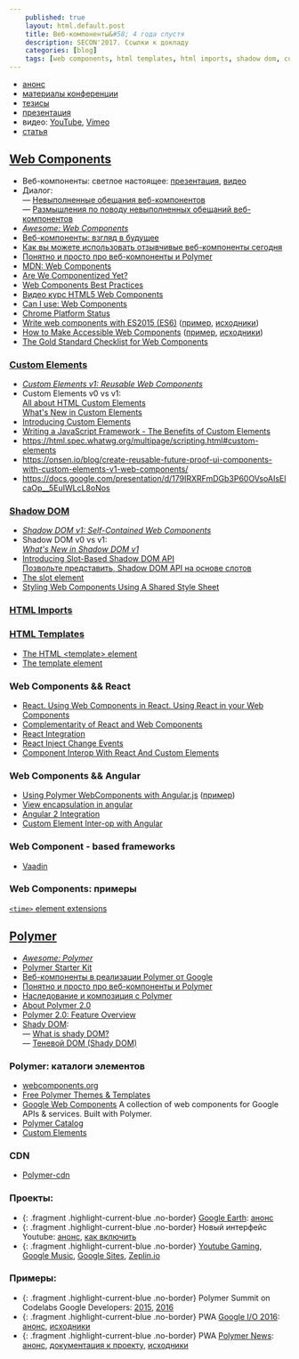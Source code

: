```yaml
---
    published: true
    layout: html.default.post
    title: Веб-компоненты&#58; 4 года спустя
    description: SECON'2017. Ссылки к докладу
    categories: [blog]
    tags: [web components, html templates, html imports, shadow dom, custom elements, polymer]
---
```


*   [анонс](https://2017.secon.ru/reports/veb-komponenty-4-goda-spustya)  
*   [материалы конференции](http://0x1.tv/20170422AG)
*   [тезисы](/2017/02/secon.webcomponents.theses/)  
*   [презентация](/2017/02/secon.webcomponents.presentation/)  
*   видео: [YouTube](https://www.youtube.com/watch?v=gYqFAMdF7JU&list=PLxwUX4aaSLiLVKkyxX62szB6HJo_443Em), [Vimeo](https://vimeo.com/216330684)
*   [статья](/2017/02/secon.webcomponents/)

## [Web Components](http://w3c.github.io/webcomponents/explainer/)
*   Веб-компоненты: светлое настоящее: [презентация](https://wsd.events/2017/01/28/pres/web-components.pdf), [видео](https://www.youtube.com/watch?v=KjPsp_PVPuU)
*   Диалог:  
    — [Невыполненные обещания веб-компонентов](https://medium.com/web-standards/broken-promise-of-web-components-6b8641b390cb)  
    — [Размышления по поводу невыполненных обещаний веб-компонентов](https://medium.com/web-standards/regarding-broken-promise-of-web-components-385d63de4959)
*   *[Awesome: Web Components](https://github.com/mateusortiz/webcomponents-the-right-way)*
*   [Веб-компоненты: взгляд в будущее](https://learn.javascript.ru/webcomponents)
*   [Как вы можете использовать отзывчивые веб-компоненты сегодня](https://habrahabr.ru/post/280636/)
*   [Понятно и просто про веб-компоненты и Polymer](https://habrahabr.ru/company/dataart/blog/270109/)
*   [MDN: Web Components](https://developer.mozilla.org/en-US/docs/Web/Web_Components)
*   [Are We Componentized Yet?](http://jonrimmer.github.io/are-we-componentized-yet/)
*   [Web Components Best Practices](https://www.webcomponents.org/community/articles/web-components-best-practices)
*   [Видео курс HTML5 Web Components](https://itvdn.com/ru/video/html5-webcomponents)
*   [Can I use: Web Components](http://caniuse.com/#search=components)
*   [Chrome Platform Status](https://www.chromestatus.com/features#category%3A%20Web%20Components)
*   [Write web components with ES2015 (ES6)](https://blog.revillweb.com/write-web-components-with-es2015-es6-75585e1f2584)
    ([пример](http://revillweb.github.io/es2015-web-component-tutorial/),
     [исходники](https://github.com/RevillWeb/es2015-web-component-tutorial))
*   [How to Make Accessible Web Components](https://www.sitepoint.com/accessible-web-components/)
    ([пример](http://codepen.io/SitePoint/pen/grqjLr),
     [исходники](https://github.com/sitepoint-editors/multiselect-web-component/blob/master/src/multiselect.html))
*   [The Gold Standard Checklist for Web Components](https://github.com/webcomponents/gold-standard/wiki)


### [Custom Elements](http://w3c.github.io/webcomponents/spec/custom/)
*   *[Custom Elements v1: Reusable Web Components](https://developers.google.com/web/fundamentals/getting-started/primers/customelements)*
*   Custom Elements v0 vs v1:  
    [All about HTML Custom Elements](https://github.com/shawnbot/custom-elements)  
    [What's New in Custom Elements](https://docs.google.com/presentation/d/179IRXRFmDGb3P60OVsoAIsElcaOp__5EuIWLcL8oNos)
*   [Introducing Custom Elements](https://webkit.org/blog/7027/introducing-custom-elements/)
*   [Writing a JavaScript Framework - The Benefits of Custom Elements](https://blog.risingstack.com/writing-a-javascript-framework-the-benefits-of-custom-elements/)
*   <https://html.spec.whatwg.org/multipage/scripting.html#custom-elements>
*   <https://onsen.io/blog/create-reusable-future-proof-ui-components-with-custom-elements-v1-web-components/>
*   <https://docs.google.com/presentation/d/179IRXRFmDGb3P60OVsoAIsElcaOp__5EuIWLcL8oNos>

### [Shadow DOM](http://w3c.github.io/webcomponents/spec/shadow/)
*   *[Shadow DOM v1: Self-Contained Web Components](https://developers.google.com/web/fundamentals/getting-started/primers/shadowdom)*
*   Shadow DOM v0 vs v1:  
    *[What's New in Shadow DOM v1](https://hayato.io/2016/shadowdomv1/)*
*   [Introducing Slot-Based Shadow DOM API](https://webkit.org/blog/4096/introducing-shadow-dom-api/)  
    [Позвольте представить, Shadow DOM API на основе слотов](https://habrahabr.ru/post/304112/)
*   [The slot element](https://html.spec.whatwg.org/multipage/scripting.html#the-slot-element)
*   [Styling Web Components Using A Shared Style Sheet](https://www.smashingmagazine.com/2016/12/styling-web-components-using-a-shared-style-sheet/)

### [HTML Imports](http://w3c.github.io/webcomponents/spec/imports/)

### [HTML Templates](https://dvcs.w3.org/hg/webcomponents/raw-file/tip/spec/templates/index.html)
*   [The HTML &lt;template&gt; element](https://developer.mozilla.org/en-US/docs/Web/HTML/Element/template)
*   [The template element](https://html.spec.whatwg.org/multipage/scripting.html#the-template-element)

### Web Components && React
*   [React. Using Web Components in React. Using React in your Web Components](https://facebook.github.io/react/docs/webcomponents.html)
*   [Complementarity of React and Web Components](http://webcomponents.org/presentations/complementarity-of-react-and-web-components-at-reactjs-conf/)
*   [React Integration](https://github.com/webcomponents/react-integration)
*   [React Inject Change Events](https://github.com/clubajax/react-inject-change-events)
*   [Component Interop With React And Custom Elements](https://addyosmani.com/blog/component-interop-with-react-and-custom-elements/)


### Web Components && Angular
*   [Using Polymer WebComponents with Angular.js](https://jcrowther.io/2015/05/26/using-polymer-webcomponents-with-angular-js/)
    ([пример](http://jshcrowthe.github.io/polymer-angular-demo/index.html))
*   [View encapsulation in angular](https://blog.thoughtram.io/angular/2015/06/29/shadow-dom-strategies-in-angular2.html)
*   [Angular 2 Integration](https://vaadin.com/docs/-/part/elements/angular2-polymer/overview.html)
*   [Custom Element Inter-op with Angular](https://medium.com/@dee_bloo/custom-element-inter-op-with-angular-2-ed75f013a9ba)


### Web Component - based frameworks
*   [Vaadin](https://vaadin.com)


### Web Components: примеры
[`<time>` element extensions](https://github.com/github/time-elements)


## [Polymer](https://www.polymer-project.org)
*   *[Awesome: Polymer](https://github.com/Granze/awesome-polymer)*
*   [Polymer Starter Kit](https://developers.google.com/web/tools/polymer-starter-kit/)
*   [Веб-компоненты в реализации Polymer от Google](http://habrahabr.ru/post/237421/)
*   [Понятно и просто про веб-компоненты и Polymer](https://habrahabr.ru/company/dataart/blog/270109/)
*   [Наследование и композиция с Polymer](http://frontender.info/inheritance-and-composition-with-polymer/)
*   [About Polymer 2.0](https://www.polymer-project.org/2.0/docs/about_20)
*   [Polymer 2.0: Feature Overview](https://www.polymer-project.org/2.0/docs/devguide/feature-overview)
*   [Shady DOM](https://github.com/webcomponents/shadydom):  
    — [What is shady DOM?](https://www.polymer-project.org/blog/shadydom)  
    — [Теневой DOM (Shady DOM)](https://habrahabr.ru/post/259187/)  


### Polymer: каталоги элементов
*   [webcomponents.org](https://www.webcomponents.org/)
*   [Free Polymer Themes & Templates](https://polymerthemes.com/)
*   [Google Web Components](http://googlewebcomponents.github.io/)
    A collection of web components for Google APIs & services. Built with Polymer.
*   [Polymer Catalog](https://elements.polymer-project.org/)
*   [Custom Elements](https://customelements.io/)


### CDN
*   [Polymer-cdn](http://download.github.io/polymer-cdn/)


### Проекты:
*   {: .fragment .highlight-current-blue .no-border}
    [Google Earth](https://www.google.com/earth/):
    [анонс](https://react-etc.net/entry/the-new-google-earth-is-powered-by-web-components-and-portable-native-client)
*   {: .fragment .highlight-current-blue .no-border}
    Новый интерфейс Youtube:
    [анонс](https://react-etc.net/entry/youtube-is-being-rebuilt-on-web-components-and-polymer),
    [как включить](https://lifehacker.ru/2017/02/22/new-youtube-design/)
*   {: .fragment .highlight-current-blue .no-border}
    [Youtube Gaming](https://gaming.youtube.com/),
    [Google Music](https://play.google.com/music/listen),
    [Google Sites](https://sites.google.com),
    [Zeplin.io](https://zeplin.io/)


### Примеры:
*   {: .fragment .highlight-current-blue .no-border}
    Polymer Summit on Codelabs Google Developers:
    [2015](https://codelabs.developers.google.com/polymer-summit),
    [2016](https://codelabs.developers.google.com/polymer-summit-2016)
*   {: .fragment .highlight-current-blue .no-border}
    PWA [Google I/O 2016](https://events.google.com/io2016/):
    [анонс](https://developers.google.com/web/showcase/2016/iowa2016),
    [исходники](https://github.com/GoogleChrome/ioweb2016)
*   {: .fragment .highlight-current-blue .no-border}
    PWA [Polymer News](https://news.polymer-project.org):
    [анонс](https://www.polymer-project.org/blog/2017-02-13-news-),
    [документация к проекту](https://news-docs.polymer-project.org/),
    [исходники](https://github.com/Polymer/news/tree/2.0-preview)
